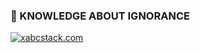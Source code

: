 ### 👣 KNOWLEDGE ABOUT IGNORANCE

[![xabcstack.com](https://github-readme-stats.vercel.app/api?username=ywgx&show_icons=true&count_private=true&theme=onedark)](https://xabcstack.com)

<!--
**ywgx/ywgx** is a ✨ _special_ ✨ repository because its `README.md` (this file) appears on your GitHub profile.

Here are some ideas to get you started:

- 🔭 I’m currently working on ...
- 🌱 I’m currently learning ...
- 👯 I’m looking to collaborate on ...
- 🤔 I’m looking for help with ...
- 💬 Ask me about ...
- 📫 How to reach me: ...
- 😄 Pronouns: ...
- ⚡ Fun fact: ...
-->

